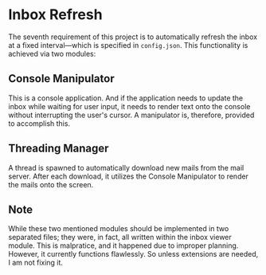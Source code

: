 
# Inbox Refresh

The seventh requirement of this project is to automatically refresh the inbox at a fixed interval—which is specified in `config.json`. This functionality is achieved via two modules:

## Console Manipulator

This is a console application. And if the application needs to update the inbox while waiting for user input, it needs to render text onto the console without interrupting the user's cursor. A manipulator is, therefore, provided to accomplish this.

## Threading Manager

A thread is spawned to automatically download new mails from the mail server. After each download, it utilizes the Console Manipulator to render the mails onto the screen.

## Note

While these two mentioned modules should be implemented in two separated files; they were, in fact, all written within the inbox viewer module. This is malpratice, and it happened due to improper planning. However, it currently functions flawlessly. So unless extensions are needed, I am not fixing it.

